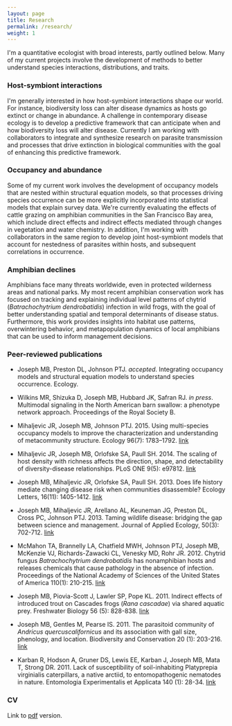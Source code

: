 ```yaml
---
layout: page
title: Research
permalink: /research/
weight: 1
---
```


I'm a quantitative ecologist with broad interests, partly outlined below.
Many of my current projects involve the development of methods to better understand species interactions, distributions, and traits.

### Host-symbiont interactions

I'm generally interested in how host-symbiont interactions shape our world.
For instance, biodiversity loss can alter disease dynamics as hosts go extinct or change in abundance.
A challenge in contemporary disease ecology is to develop a predictive framework that can anticipate when and how biodiversity loss will alter disease.
Currently I am working with collaborators to integrate and synthesize research on parasite transmission and processes that drive extinction in biological communities with the goal of enhancing this predictive framework.

### Occupancy and abundance

Some of my current work involves the development of occupancy models that are nested within structural equation models, so that processes driving species occurrence can be more explicitly incorporated into statistical models that explain survey data.
We're currently evaluating the effects of cattle grazing on amphibian communities in the San Francisco Bay area, which include direct effects and indirect effects mediated through changes in vegetation and water chemistry.
In addition, I'm working with collaborators in the same region to develop joint host-symbiont models that account for nestedness of parasites within hosts, and subsequent correlations in occurrence.

### Amphibian declines

Amphibians face many threats worldwide, even in protected wilderness areas and national parks. My most recent amphibian conservation work has focused on tracking and explaining individual level patterns of chytrid (*Batrachochytrium dendrobatidis*) infection in wild frogs, with the goal of better understanding spatial and temporal determinants of disease status. Furthermore, this work provides insights into habitat use patterns, overwintering behavior, and metapopulation dynamics of local amphibians that can be used to inform management decisions.

### Peer-reviewed publications

- Joseph MB, Preston DL, Johnson PTJ. *accepted*. Integrating occupancy models and structural equation models to understand species occurrence. Ecology.

- Wilkins MR, Shizuka D, Joseph MB, Hubbard JK, Safran RJ. *in press*. Multimodal signaling in the North American barn swallow: a phenotype network approach. Proceedings of the Royal Society B.

- Mihaljevic JR, Joseph MB, Johnson PTJ. 2015. Using multi-species occupancy models to improve the characterization and understanding of metacommunity structure. Ecology 96(7): 1783–1792. [link](http://www.esajournals.org/doi/abs/10.1890/14-1580.1)

- Mihaljevic JR, Joseph MB, Orlofske SA, Paull SH. 2014. The scaling of host density with richness affects the direction, shape, and detectability of diversity-disease relationships. PLoS ONE 9(5): e97812. [link](http://journals.plos.org/plosone/article?id=10.1371/journal.pone.0097812)

- Joseph MB, Mihaljevic JR, Orlofske SA, Paull SH. 2013. Does life history mediate changing disease risk when communities disassemble? Ecology Letters, 16(11): 1405-1412. [link](http://onlinelibrary.wiley.com/doi/10.1111/ele.12180/abstract)

- Joseph MB, Mihaljevic JR, Arellano AL, Keuneman JG, Preston DL, Cross PC, Johnson PTJ. 2013. Taming wildlife disease: bridging the gap between science and management. Journal of Applied Ecology, 50(3): 702-712. [link](http://onlinelibrary.wiley.com/doi/10.1111/1365-2664.12084/abstract)

- McMahon TA, Brannelly LA, Chatfield MWH, Johnson PTJ, Joseph MB, McKenzie VJ, Richards-Zawacki CL, Venesky MD, Rohr JR. 2012. Chytrid fungus *Batrachochytrium dendrobatidis* has nonamphibian hosts and releases chemicals that cause pathology in the absence of infection. Proceedings of the National Academy of Sciences of the United States of America 110(1): 210-215. [link](http://www.pnas.org/content/110/1/210.abstract)

- Joseph MB, Piovia-Scott J, Lawler SP, Pope KL. 2011. Indirect effects of introduced trout on Cascades frogs (*Rana cascadae*) via shared aquatic prey. Freshwater Biology 56 (5): 828-838. [link](http://onlinelibrary.wiley.com/doi/10.1111/j.1365-2427.2010.02529.x/abstract)

- Joseph MB, Gentles M, Pearse IS. 2011. The parasitoid community of *Andricus quercuscalifornicus* and its association with gall size, phenology, and location. Biodiversity and Conservation 20 (1): 203-216. [link](http://link.springer.com/article/10.1007%2Fs10531-010-9956-0)

- Karban R, Hodson A, Gruner DS, Lewis EE, Karban J, Joseph MB, Mata T, Strong DR. 2011. Lack of susceptibility of soil-inhabiting Platyprepia virginialis caterpillars, a native arctiid, to entomopathogenic nematodes in nature. Entomologia Experimentalis et Applicata 140 (1): 28-34. [link](http://onlinelibrary.wiley.com/doi/10.1111/j.1570-7458.2011.01133.x/abstract)

### CV

Link to [pdf](https://github.com/mbjoseph/cv/raw/master/cv.pdf) version.
